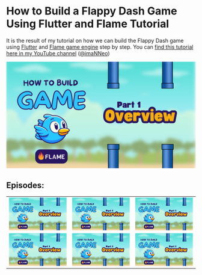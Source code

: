 # How to Build a Flappy Dash Game Using Flutter and Flame Tutorial
It is the result of my tutorial on how we can build the Flappy Dash game using [Flutter](https://flutter.dev) and [Flame game engine](https://flame-engine.org) step by step.
You can [find this tutorial here in my YouTube channel](https://www.youtube.com/playlist?list=PL1-_rCwRcnbMVXe7jyCvZixrMRbvLTXG3) ([@imaNNeo](https://youtube.com/@imaNNeO))

[<img src="https://github.com/imaNNeo/flappy_dash/blob/main/repo_files/thumbnails/overview.png" width=600>](https://youtu.be/WAMN4KEIZdk)

## Episodes:
|  |  |  |
| ----------- | ----------- | ----------- |
| <img src="https://github.com/imaNNeo/flappy_dash/blob/main/repo_files/thumbnails/overview.png" width=600> | <img src="https://github.com/imaNNeo/flappy_dash/blob/main/repo_files/thumbnails/overview.png" width=600> | <img src="https://github.com/imaNNeo/flappy_dash/blob/main/repo_files/thumbnails/overview.png" width=600> |
| <img src="https://github.com/imaNNeo/flappy_dash/blob/main/repo_files/thumbnails/overview.png" width=600> | <img src="https://github.com/imaNNeo/flappy_dash/blob/main/repo_files/thumbnails/overview.png" width=600> | <img src="https://github.com/imaNNeo/flappy_dash/blob/main/repo_files/thumbnails/overview.png" width=600> |